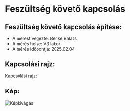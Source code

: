 # Feszültség követő kapcsolás

## Feszültség követő kapcsolás építése:
- A mérést végezte: Benke Balázs
- A mérés helye: V3 labor
- A mérés időpontja: 2025.02.04

## Kapcsolási rajz:
Kapcsolási rajz:


## Kép:
![Képkivágás](https://github.com/user-attachments/assets/023729c6-3748-48d1-a951-769d6851961e)
